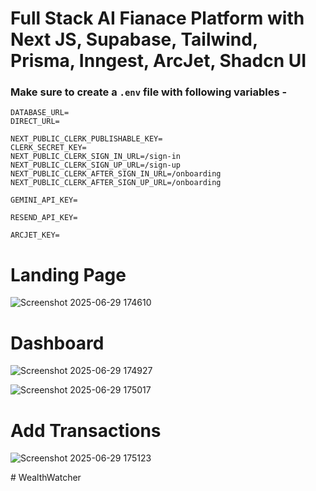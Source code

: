 # Full Stack AI Fianace Platform with Next JS, Supabase, Tailwind, Prisma, Inngest, ArcJet, Shadcn UI 

### Make sure to create a `.env` file with following variables -

```
DATABASE_URL=
DIRECT_URL=

NEXT_PUBLIC_CLERK_PUBLISHABLE_KEY=
CLERK_SECRET_KEY=
NEXT_PUBLIC_CLERK_SIGN_IN_URL=/sign-in
NEXT_PUBLIC_CLERK_SIGN_UP_URL=/sign-up
NEXT_PUBLIC_CLERK_AFTER_SIGN_IN_URL=/onboarding
NEXT_PUBLIC_CLERK_AFTER_SIGN_UP_URL=/onboarding

GEMINI_API_KEY=

RESEND_API_KEY=

ARCJET_KEY=
```

# Landing Page


![Screenshot 2025-06-29 174610](https://github.com/user-attachments/assets/743c4af2-e396-4b93-9e07-f9adb365b392)

# Dashboard

![Screenshot 2025-06-29 174927](https://github.com/user-attachments/assets/c81e5f5b-3d59-430c-aa8b-f44c7af09ab7)

![Screenshot 2025-06-29 175017](https://github.com/user-attachments/assets/ff8e9afd-c0b7-4822-891a-d5654cd8a03e)

# Add Transactions

![Screenshot 2025-06-29 175123](https://github.com/user-attachments/assets/186d710b-95de-4bb0-9644-8460e8941d21)

#   W e a l t h W a t c h e r 
 
 
